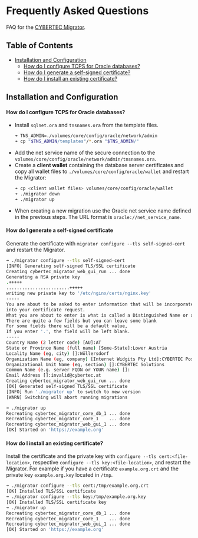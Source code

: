 # Frequently Asked Questions

FAQ for the [CYBERTEC Migrator](../README.md).

## Table of Contents

* [Installation and Configuration](#installation-and-configuration)
    * [How do I configure TCPS for Oracle databases?](#how-do-i-configure-tcps-for-oracle-databases)
    * [How do I generate a self-signed certificate?](#how-do-i-generate-a-self-signed-certificate)
    * [How do I install an existing certificate?](#how-do-i-install-an-existing-certificate)

## Installation and Configuration

#### How do I configure TCPS for Oracle databases?

* Install `sqlnet.ora` and `tnsnames.ora` from the template files.
    ```sh
    ➜ TNS_ADMIN=./volumes/core/config/oracle/network/admin
    ➜ cp "$TNS_ADMIN/templates"/*.ora "$TNS_ADMIN/"
    ```
* Add the net service name of the secure connection to the `volumes/core/config/oracle/network/admin/tnsnames.ora`.
* Create a **client wallet** containing the database server certificates and copy all wallet files to `./volumes/core/config/oracle/wallet` and restart the Migrator:
    ```sh
    ➜ cp <client wallet files> volumes/core/config/oracle/wallet
    ➜ ./migrator down
    ➜ ./migrator up
    ```
* When creating a new migration use the Oracle net service name defined in the previous steps. The URL format is `oracle://net_service_name`.

#### How do I generate a self-signed certificate

Generate the certificate with `migrator configure --tls self-signed-cert` and restart the Migrator.
  ```sh
  ➜ ./migrator configure --tls self-signed-cert
  [INFO] Generating self-signed TLS/SSL certificate
  Creating cybertec_migrator_web_gui_run ... done
  Generating a RSA private key
  .+++++
  ........................+++++
  writing new private key to '/etc/nginx/certs/nginx.key'
  -----
  You are about to be asked to enter information that will be incorporated
  into your certificate request.
  What you are about to enter is what is called a Distinguished Name or a DN.
  There are quite a few fields but you can leave some blank
  For some fields there will be a default value,
  If you enter '.', the field will be left blank.
  -----
  Country Name (2 letter code) [AU]:AT
  State or Province Name (full name) [Some-State]:Lower Austria
  Locality Name (eg, city) []:Wöllersdorf
  Organization Name (eg, company) [Internet Widgits Pty Ltd]:CYBERTEC PostgreSQL International GmbH
  Organizational Unit Name (eg, section) []:CYBERTEC Solutions
  Common Name (e.g. server FQDN or YOUR name) []:
  Email Address []:invalid@cybertec.at
  Creating cybertec_migrator_web_gui_run ... done
  [OK] Generated self-signed TLS/SSL certificate
  [INFO] Run './migrator up' to switch to new version
  [WARN] Switching will abort running migrations

  ➜ ./migrator up
  Recreating cybertec_migrator_core_db_1 ... done
  Recreating cybertec_migrator_core_1    ... done
  Recreating cybertec_migrator_web_gui_1 ... done
  [OK] Started on 'https://example.org'
  ```

#### How do I install an existing certificate?

Install the certificate and the private key with `configure --tls cert:<file-location>`, respective `configure --tls key:<file-location>`, and restart the Migrator.
   For example if you have a certificate `example.org.crt` and the private key `example.org.key` located in `/tmp`.
  ```sh
  ➜ ./migrator configure --tls cert:/tmp/example.org.crt
  [OK] Installed TLS/SSL certificate
  ➜ ./migrator configure --tls key:/tmp/example.org.key 
  [OK] Installed TLS/SSL certificate key
  ➜ ./migrator up
  Recreating cybertec_migrator_core_db_1 ... done
  Recreating cybertec_migrator_core_1    ... done
  Recreating cybertec_migrator_web_gui_1 ... done
  [OK] Started on 'https://example.org'
  ```
